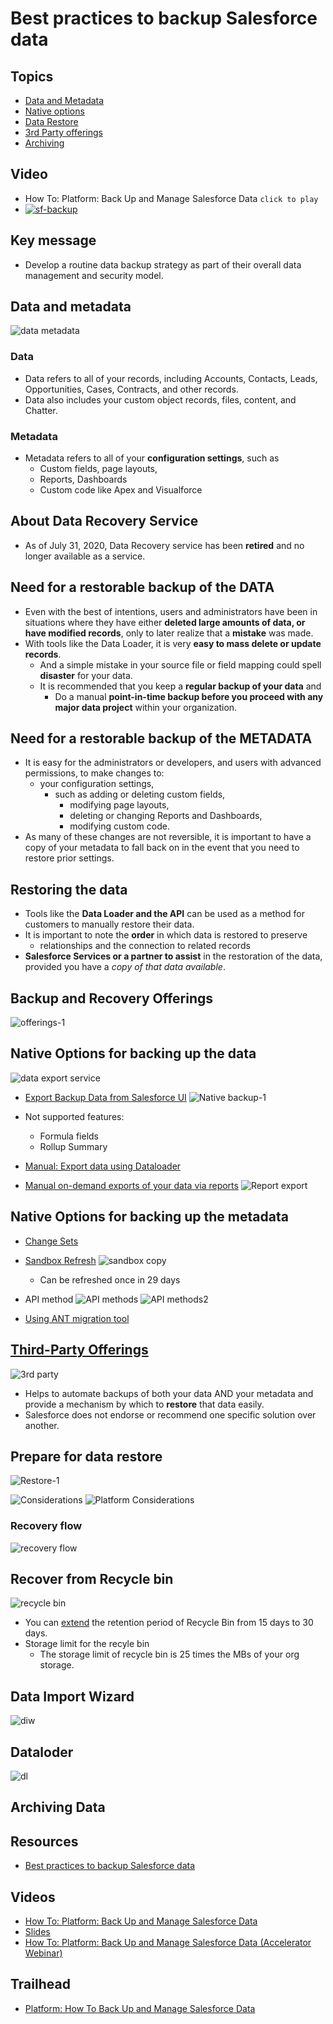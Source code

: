 # Best practices to backup Salesforce data


## Topics
- [Data and Metadata](#dmd)
- [Native options](#native)
- [Data Restore](#restore)
- [3rd Party offerings ](#3p)
- [Archiving](#archiving)

## Video 
- How To: Platform: Back Up and Manage Salesforce Data ```click to play```
- [![sf-backup](img/sf-backup-1.png)](https://salesforce.vidyard.com/watch/epvXNRWrrPHtto735nS2rh?)

## Key message
- Develop a routine data backup strategy as part of their overall data management and security model.  

<a name='dmd'></a>

## Data and metadata

![data metadata](img/data-metadata-1.png)

### Data
- Data refers to all of your records, including Accounts, Contacts, Leads, Opportunities, Cases, Contracts, and other records. 
- Data also includes your custom object records, files, content, and Chatter.

### Metadata
- Metadata refers to all of your **configuration settings**, such as 
    - Custom fields, page layouts, 
    - Reports, Dashboards 
    - Custom code like Apex and Visualforce


## About Data Recovery Service
- As of July 31, 2020, Data Recovery service has been **retired** and no longer available as a service. 


## Need for a restorable backup of the DATA
- Even with the best of intentions, users and administrators have been in situations where they have either **deleted large amounts of data, or have modified records**, only to later realize that a **mistake** was made. 
- With tools like the Data Loader, it is very **easy to mass delete or update records**. 
    - And a simple mistake in your source file or field mapping could spell **disaster** for your data. 
    - It is recommended that you keep a **regular backup of your data** and 
        - Do a manual **point-in-time backup before you proceed with any major data project** within your organization.

## Need for a restorable backup of the METADATA
- It is easy for the administrators or developers, and users with advanced permissions, to make changes to:
    -  your configuration settings, 
        - such as adding or deleting custom fields, 
            - modifying page layouts, 
            - deleting or changing Reports and Dashboards, 
            - modifying custom code. 
- As many of these changes are not reversible, it is important to have a copy of your metadata to fall back on in the event that you need to restore prior settings.


## Restoring the data
- Tools like the **Data Loader and the API** can be used  as a method for customers to manually restore their data.
- It is important to note the **order** in which data is restored to preserve
    - relationships and the connection to related records 
- **Salesforce Services or a partner to assist**  in the restoration of the data, provided you  have a *copy of that data available*.




## Backup and Recovery Offerings
![offerings-1](img/backup-options-1.png)

<a name='native'></a>
## Native Options for backing up the data
![data export service](img/dataExport-service-1.png)
- [Export Backup Data from Salesforce UI](https://help.salesforce.com/articleView?id=sf.admin_exportdata.htm&type=5)
![Native backup-1](img/dataexport-1.gif)
- Not supported features:
    - Formula fields
    - Rollup Summary

- [Manual: Export data using Dataloader](https://help.salesforce.com/articleView?id=sf.exporting_data.htm&type=5)
- [Manual on-demand exports of your data via reports](https://help.salesforce.com/articleView?id=sf.reports_export.htm&type=5)
![Report export](img/reportExport-1.png)

## Native Options for backing up the metadata
- [Change Sets](https://help.salesforce.com/articleView?id=changesets.htm&type=5)
- [Sandbox Refresh](https://help.salesforce.com/articleView?id=data_sandbox_create.htm&type=5)
![sandbox copy](img/fullcopy-sbx-copy.png)
    - Can be refreshed once in 29 days

- API method
![API methods](img/api-method-1.png)
![API methods2](img/api-method-2.png)



- [Using ANT migration tool](https://developer.salesforce.com/docs/atlas.en-us.daas.meta/daas/forcemigrationtool_install.htm)

<a name='3p'></a>
## [Third-Party Offerings](https://appexchange.salesforce.com/appxSearchKeywordResults?keywords=backup&searchType=simpleSearch)
![3rd party](img/3rd-party-1.png)
- Helps to automate backups of both your data AND your metadata and provide a mechanism by which to **restore** that data easily.
- Salesforce does not endorse or recommend one specific solution over another.


<a name='restore'></a>

## Prepare for data restore
![Restore-1](img/restore-1.png)

![Considerations](img/considerations-1.png)
![Platform Considerations](img/platform-considerations-1.png)
### Recovery flow
![recovery flow](img/recovery-flow-1.png)

## Recover from Recycle bin
![recycle bin](img/recycle-bin-1.png)
- You can [extend](https://help.salesforce.com/articleView?id=000336103&type=1&mode=1) the retention period of Recycle Bin from 15 days to 30 days.
- Storage limit for the recyle bin
    - The storage limit of recycle bin is 25 times the MBs of your  org storage. 

## Data Import Wizard

![diw](img/diw-1.png)

## Dataloder
![dl](img/dataloader-1.png)


<a name='archiving'></a>

## Archiving Data
## Resources
- [Best practices to backup Salesforce data](https://help.salesforce.com/articleView?id=000334121&type=1&mode=1)

## Videos
- [How To: Platform: Back Up and Manage Salesforce Data](https://salesforce.vidyard.com/watch/epvXNRWrrPHtto735nS2rh?)
- [Slides](https://org62.my.salesforce.com/sfc/p/#000000000062/a/3y0000003Il7/yKsV5ld_Ysk5O5FRTIrez4Mts6nLYPsDe22xx9qM9Zs)
- [How To: Platform: Back Up and Manage Salesforce Data (Accelerator Webinar)](https://help.salesforce.com/articleView?id=000354893&language=en_US&mode=1&type=1)


## Trailhead
- [Platform: How To Back Up and Manage Salesforce Data](https://trailhead.salesforce.com/users/officialblaze/trailmixes/platform-how-to-backup-and-manage-salesforce-data)
